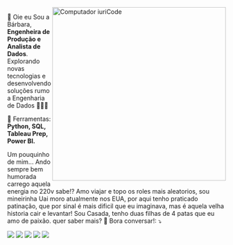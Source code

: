 <img src="https://raw.githubusercontent.com/MicaelliMedeiros/micaellimedeiros/master/image/computer-illustration.png" min-width="400px" max-width="400px" width="400px" align="right" alt="Computador iuriCode">

<p align="left"> 
 👋 Oie eu Sou a Bárbara,  <strong> Engenheira de Produção e Analista de Dados</strong>.<br>
  Explorando novas tecnologias e desenvolvendo soluções rumo a Engenharia de Dados 👩🏻‍🔧
</p>

<p align="left">
🔧 Ferramentas: <strong> Python, SQL, Tableau Prep, Power BI.</strong>
</p>

<p align="left">
Um pouquinho de mim...
Ando sempre bem humorada carrego aquela energia no 220v sabe!? 
Amo viajar e topo os roles mais aleatorios, sou mineirinha Uai moro atualmente nos EUA, por aqui tenho praticado patinação, que por sinal é mais dificil que eu imaginava, mas é aquela velha historia cair e levantar! Sou Casada, tenho duas filhas de 4 patas que eu amo de paixão. quer saber mais? 💌 Bora conversar!: ⤵️
</p>

<p align="left">
  <a href="#" alt="Gmail">
  <img src="https://img.shields.io/badge/-Gmail-FF0000?style=flat-square&labelColor=FF0000&logo=gmail&logoColor=white&link=LINK-DO-SEU-EMAIL" /></a>

  <a href="#" alt="Linkedin">
  <img src="https://img.shields.io/badge/-Linkedin-0e76a8?style=flat-square&logo=Linkedin&logoColor=white&link=LINK-DO-SEU-LINKEDIN" /></a>

  <a href="#" alt="WhatsApp">
  <img src="https://img.shields.io/badge/-WhatsApp-25d366?style=flat-square&labelColor=25d366&logo=whatsapp&logoColor=white&link=API-DO-SEU-WHATSAPP"/></a>

  <a href="#" alt="Facebook">
  <img src="https://img.shields.io/badge/-Facebook-3b5998?style=flat-square&labelColor=3b5998&logo=facebook&logoColor=white&link=LINK-DO-SEU-FACEBOOK"/></a>

  <a href="#" alt="Instagram">
  <img src="https://img.shields.io/badge/-Instagram-DF0174?style=flat-square&labelColor=DF0174&logo=instagram&logoColor=white&link=LINK-DO-SEU-INSTAGRAM"/></a>
</p>  
